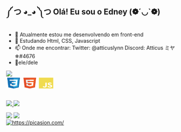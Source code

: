 ## ༼ つ ◕_◕ ༽つ Olá! Eu sou o Edney (❁´◡`❁)

- 🔭 Atualmente estou me desenvolvendo em front-end
- 🌱 Estudando Html, CSS, Javascript
- 📫 Onde me encontrar: Twitter: @atticuslynn Discord: Atticus ミヤ ❄#4676
- 🤠ele/dele

<img height="180em" src="https://github-readme-stats.vercel.app/api/top-langs/?username=atticuslynn&amp;layout=compact&amp;langs_count=7&amp;theme=dracula" style="max-width: 100%;">


<div>
<img alt="Atticus-CSS" height="30" width="40" src="https://raw.githubusercontent.com/devicons/devicon/master/icons/css3/css3-original.svg" style="max-width: 100%;">
<img alt="Atticus-HTML" height="30" width="40" src="https://raw.githubusercontent.com/devicons/devicon/master/icons/html5/html5-original.svg" style="max-width: 100%;">
<img alt="Atticus-Js" height="30" width="40" src="https://raw.githubusercontent.com/devicons/devicon/master/icons/javascript/javascript-plain.svg" style="max-width: 100%;">
</div>
<h2 dir="auto"></h2>
<div dir="auto">

<a href="https://instagram.com/atticuslynn1" rel="nofollow">
<img src="https://camo.githubusercontent.com/acaa286597b43c96dc02b69b90de15a65c52063e31835b763a061cc815f64bac/68747470733a2f2f696d672e736869656c64732e696f2f62616467652f2d496e7374616772616d2d2532334534343035463f7374796c653d666f722d7468652d6261646765266c6f676f3d696e7374616772616d266c6f676f436f6c6f723d7768697465" data-canonical-src="https://img.shields.io/badge/-Instagram-%23E4405F?style=for-the-badge&amp;logo=instagram&amp;logoColor=white" style="max-width: 100%;">
<a href="mailto:contatoedney1@gmail.com"><img src="https://camo.githubusercontent.com/927d6b3961fa048ff7303daf291cb5869dfa25018997cf8c1373c2f6a85b1458/68747470733a2f2f696d672e736869656c64732e696f2f62616467652f2d476d61696c2d2532333333333f7374796c653d666f722d7468652d6261646765266c6f676f3d676d61696c266c6f676f436f6c6f723d7768697465" data-canonical-src="https://img.shields.io/badge/-Gmail-%23333?style=for-the-badge&amp;logo=gmail&amp;logoColor=white" style="max-width: 100%;">

<a href="https://www.linkedin.com/in/edinei-almeida-946a54180/" rel="nofollow"><img src="https://camo.githubusercontent.com/c00f87aeebbec37f3ee0857cc4c20b21fefde8a96caf4744383ebfe44a47fe3f/68747470733a2f2f696d672e736869656c64732e696f2f62616467652f2d4c696e6b6564496e2d2532333030373742353f7374796c653d666f722d7468652d6261646765266c6f676f3d6c696e6b6564696e266c6f676f436f6c6f723d7768697465" data-canonical-src="https://img.shields.io/badge/-LinkedIn-%230077B5?style=for-the-badge&amp;logo=linkedin&amp;logoColor=white" style="max-width: 100%;"></a>
  <a href="https://twitter.com/atticuslynn">
<img src="https://img.shields.io/badge/Twitter-1DA1F2?style=for-the-badge&logo=twitter&logoColor=white" style="max-width: 100%">
</a>
<br>
<a href="https://picasion.com/"><img src="https://i.picasion.com/pic92/e95a54dd1651d82e2197ec05e3140bbb.gif" width="125" height="125" border="0" alt="https://picasion.com/"></a>
</div>

